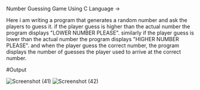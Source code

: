 Number Guessing Game Using C Language ->

Here i am writing a program that generates a random number and ask the players to guess it. if the player guess is higher than the 
actual number the program displays "LOWER NUMBER PLEASE". similarly if the player guess is lower than the actual number the program
displays "HIGHER NUMBER PLEASE". and when the player guess the correct number, the program displays the number of guesses the player
used to arrive at the correct number.

#Output

![Screenshot (41)](https://github.com/krishnnaa15/Number-Guessing-Game/assets/141332207/12b7daf4-ca56-45b6-b069-ca17a0009298)
![Screenshot (42)](https://github.com/krishnnaa15/Number-Guessing-Game/assets/141332207/3cff52fc-2f80-4901-b809-be2ceac37eab)

